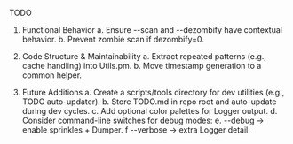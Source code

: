 TODO

1. Functional Behavior
	a.	Ensure --scan and --dezombify have contextual behavior.
	b.	Prevent zombie scan if dezombify=0.

2. Code Structure & Maintainability
	a.	Extract repeated patterns (e.g., cache handling) into Utils.pm.
	b.	Move timestamp generation to a common helper.

3. Future Additions
	a.	Create a scripts/tools directory for dev utilities (e.g., TODO auto-updater).
	b.	Store TODO.md in repo root and auto-update during dev cycles.
	c.	Add optional color palettes for Logger output.
	d.	Consider command-line switches for debug modes:
	e.	--debug → enable sprinkles + Dumper.
	f	--verbose → extra Logger detail.
